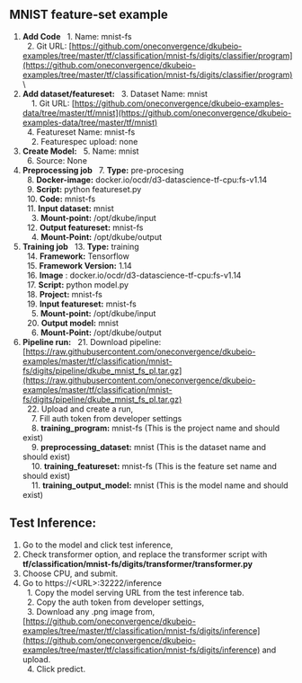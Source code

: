 ## **MNIST feature-set example**



1. **Add Code**
&nbsp;&nbsp;1. Name: mnist-fs \
&nbsp;&nbsp;2. Git URL: [https://github.com/oneconvergence/dkubeio-examples/tree/master/tf/classification/mnist-fs/digits/classifier/program](https://github.com/oneconvergence/dkubeio-examples/tree/master/tf/classification/mnist-fs/digits/classifier/program) \
2. **Add dataset/featureset:**
&nbsp;&nbsp;3. Dataset Name: mnist \
&nbsp;&nbsp;&nbsp;&nbsp;1. Git URL: [https://github.com/oneconvergence/dkubeio-examples-data/tree/master/tf/mnist](https://github.com/oneconvergence/dkubeio-examples-data/tree/master/tf/mnist) \
&nbsp;&nbsp;4. Featureset Name: mnist-fs \
&nbsp;&nbsp;&nbsp;&nbsp;2. Featurespec upload: none 
3. **Create Model:**
&nbsp;&nbsp;5. Name: mnist \
&nbsp;&nbsp;6. Source: None 
4. **Preprocessing job**
&nbsp;&nbsp;7. **Type:** pre-procesing \
&nbsp;&nbsp;8. **Docker-image:** docker.io/ocdr/d3-datascience-tf-cpu:fs-v1.14 \
&nbsp;&nbsp;9. **Script:** python featureset.py \
&nbsp;&nbsp;10. **Code:** mnist-fs \
&nbsp;&nbsp;11. **Input dataset:** mnist \
&nbsp;&nbsp;&nbsp;&nbsp;3. **Mount-point:** /opt/dkube/input \
&nbsp;&nbsp;12. **Output featureset:** mnist-fs \
&nbsp;&nbsp;&nbsp;&nbsp;4. **Mount-Point:** /opt/dkube/output 
5. **Training job**
&nbsp;&nbsp;13. **Type:** training \
&nbsp;&nbsp;14. **Framework:** Tensorflow \
&nbsp;&nbsp;15. **Framework Version:** 1.14 \
&nbsp;&nbsp;16. **Image** : docker.io/ocdr/d3-datascience-tf-cpu:fs-v1.14 \
&nbsp;&nbsp;17. **Script:** python model.py \
&nbsp;&nbsp;18. **Project:** mnist-fs \
&nbsp;&nbsp;19. **Input featureset:** mnist-fs \
&nbsp;&nbsp;&nbsp;&nbsp;5. **Mount-point:** /opt/dkube/input \
&nbsp;&nbsp;20. **Output model:** mnist \
&nbsp;&nbsp;&nbsp;&nbsp;6. **Mount-Point:** /opt/dkube/output 
6. **Pipeline run:**
&nbsp;&nbsp;21. Download pipeline: [https://raw.githubusercontent.com/oneconvergence/dkubeio-examples/master/tf/classification/mnist-fs/digits/pipeline/dkube_mnist_fs_pl.tar.gz](https://raw.githubusercontent.com/oneconvergence/dkubeio-examples/master/tf/classification/mnist-fs/digits/pipeline/dkube_mnist_fs_pl.tar.gz) \
&nbsp;&nbsp;22. Upload and create a run, \
&nbsp;&nbsp;&nbsp;&nbsp;7. Fill auth token from developer settings \
&nbsp;&nbsp;&nbsp;&nbsp;8. **training_program:** mnist-fs (This is the project name and should exist) \
&nbsp;&nbsp;&nbsp;&nbsp;9. **preprocessing_dataset:** mnist (This is the dataset name and should exist) \
&nbsp;&nbsp;&nbsp;&nbsp;10. **training_featureset:** mnist-fs  (This is the feature set name and should exist) \
&nbsp;&nbsp;&nbsp;&nbsp;11. **training_output_model:** mnist (This is the model name and should exist) 


## **Test Inference:**



1. Go to the model and click test inference, 
2. Check transformer option, and replace the transformer script with **tf/classification/mnist-fs/digits/transformer/transformer.py** 
3. Choose CPU, and submit. 
4. Go to https://&lt;URL>:32222/inference \
&nbsp;&nbsp;1. Copy the model serving URL from the test inference tab. \
&nbsp;&nbsp;2. Copy the auth token from developer settings, \
&nbsp;&nbsp;3. Download any .png image from, [https://github.com/oneconvergence/dkubeio-examples/tree/master/tf/classification/mnist-fs/digits/inference](https://github.com/oneconvergence/dkubeio-examples/tree/master/tf/classification/mnist-fs/digits/inference) and upload. \
&nbsp;&nbsp;4. Click predict.
